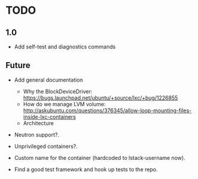 # TODO

## 1.0

* Add self-test and diagnostics commands

## Future

* Add general documentation
  * Why the BlockDeviceDriver: https://bugs.launchpad.net/ubuntu/+source/lxc/+bug/1226855
  * How do we manage LVM volume: http://askubuntu.com/questions/376345/allow-loop-mounting-files-inside-lxc-containers
  * Architecture

* Neutron support?.
* Unprivileged containers?.
* Custom name for the container (hardcoded to lstack-username now).
* Find a good test framework and hook up tests to the repo.
